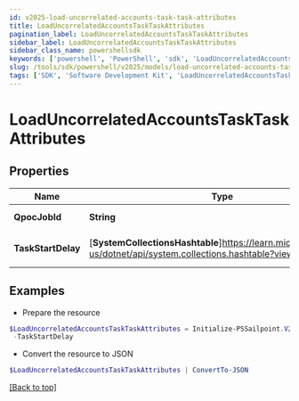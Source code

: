 ```yaml
---
id: v2025-load-uncorrelated-accounts-task-task-attributes
title: LoadUncorrelatedAccountsTaskTaskAttributes
pagination_label: LoadUncorrelatedAccountsTaskTaskAttributes
sidebar_label: LoadUncorrelatedAccountsTaskTaskAttributes
sidebar_class_name: powershellsdk
keywords: ['powershell', 'PowerShell', 'sdk', 'LoadUncorrelatedAccountsTaskTaskAttributes', 'V2025LoadUncorrelatedAccountsTaskTaskAttributes'] 
slug: /tools/sdk/powershell/v2025/models/load-uncorrelated-accounts-task-task-attributes
tags: ['SDK', 'Software Development Kit', 'LoadUncorrelatedAccountsTaskTaskAttributes', 'V2025LoadUncorrelatedAccountsTaskTaskAttributes']
---
```



# LoadUncorrelatedAccountsTaskTaskAttributes

## Properties

Name | Type | Description | Notes
------------ | ------------- | ------------- | -------------
**QpocJobId** | **String** | The id of qpoc job | [optional] 
**TaskStartDelay** | [**SystemCollectionsHashtable**]https://learn.microsoft.com/en-us/dotnet/api/system.collections.hashtable?view=net-9.0 | the task start delay value | [optional] 

## Examples

- Prepare the resource
```powershell
$LoadUncorrelatedAccountsTaskTaskAttributes = Initialize-PSSailpoint.V2025LoadUncorrelatedAccountsTaskTaskAttributes  -QpocJobId 5d303d46-fc51-48cd-9c6d-4e211e3ab63c `
 -TaskStartDelay 
```

- Convert the resource to JSON
```powershell
$LoadUncorrelatedAccountsTaskTaskAttributes | ConvertTo-JSON
```


[[Back to top]](#) 

